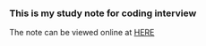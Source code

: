 ### This is my study note for coding interview
The note can be viewed online at [HERE](https://psyshell.gitbook.io/coding/)
